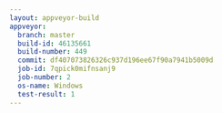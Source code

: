 ```yaml
---
layout: appveyor-build
appveyor:
  branch: master
  build-id: 46135661
  build-number: 449
  commit: df407073826326c937d196ee67f90a7941b5009d
  job-id: 7qpick0mifnsanj9
  job-number: 2
  os-name: Windows
  test-result: 1
---
```

